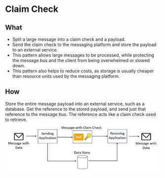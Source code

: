 # Claim Check

## What

* Split a large message into a claim check and a payload. 
* Send the claim check to the messaging platform and store the payload to an external service. 
* This pattern allows large messages to be processed, while protecting the message bus and the client from being overwhelmed or slowed down. 
* This pattern also helps to reduce costs, as storage is usually cheaper than resource units used by the messaging platform.

## How

Store the entire message payload into an external service, such as a database. Get the reference to the stored payload, and send just that reference to the message bus. The reference acts like a claim check used to retrieve. ![picture 31](../../../.gitbook/assets/d842855ea46476ebdd3a8696caf286065ad3b66bce62a58d89eaaf2b79256f4b.png)

